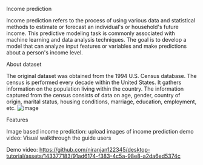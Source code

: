Income prediction

Income prediction refers to the process of using various data and statistical methods to estimate or forecast an individual's or household's future income. This predictive modeling task is commonly associated with machine learning and data analysis techniques. The goal is to develop a model that can analyze input features or variables and make predictions about a person's income level.

About dataset

The original dataset was obtained from the 1994 U.S. Census database. The census is performed every decade within the United States. It gathers information on the population living within the country. The information captured from the census consists of data on age, gender, country of origin, marital status, housing conditions, marriage, education, employment, etc. 
![image](https://github.com/niranjan122345/desktop-tutorial/assets/143377183/9eba4944-95af-43df-a5f8-f927aaf04d4f)

Features

Image based income prediction: upload images of income prediction
demo video: Visual walkthrough the guide users


Demo video: https://github.com/niranjan122345/desktop-tutorial/assets/143377183/91ad6174-f383-4c5a-98e8-a2da6ed5374c


